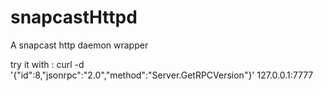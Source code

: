 # snapcastHttpd
A snapcast http daemon wrapper

try it with :
 curl  -d '{"id":8,"jsonrpc":"2.0","method":"Server.GetRPCVersion"}' 127.0.0.1:7777 

